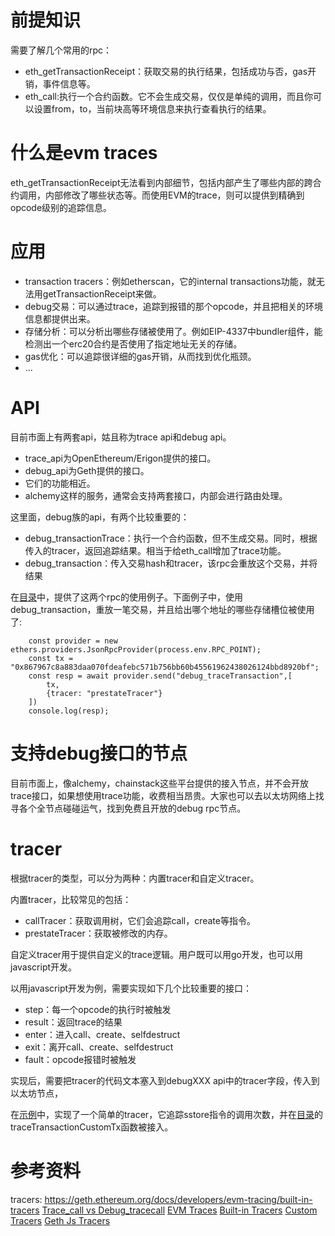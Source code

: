 # 前提知识
需要了解几个常用的rpc：
- eth_getTransactionReceipt：获取交易的执行结果，包括成功与否，gas开销，事件信息等。
- eth_call:执行一个合约函数。它不会生成交易，仅仅是单纯的调用，而且你可以设置from，to，当前块高等环境信息来执行查看执行的结果。


# 什么是evm traces
eth_getTransactionReceipt无法看到内部细节，包括内部产生了哪些内部的跨合约调用，内部修改了哪些状态等。而使用EVM的trace，则可以提供到精确到opcode级别的追踪信息。

# 应用
- transaction tracers：例如etherscan，它的internal transactions功能，就无法用getTransactionReceipt来做。
- debug交易：可以通过trace，追踪到报错的那个opcode，并且把相关的环境信息都提供出来。
- 存储分析：可以分析出哪些存储被使用了。例如EIP-4337中bundler组件，能检测出一个erc20合约是否使用了指定地址无关的存储。
- gas优化：可以追踪很详细的gas开销，从而找到优化瓶颈。
- ...

# API
目前市面上有两套api，姑且称为trace api和debug api。
- trace_api为OpenEthereum/Erigon提供的接口。
- debug_api为Geth提供的接口。
- 它们的功能相近。
- alchemy这样的服务，通常会支持两套接口，内部会进行路由处理。

这里面，debug族的api，有两个比较重要的：
- debug_transactionTrace：执行一个合约函数，但不生成交易。同时，根据传入的tracer，返回追踪结果。相当于给eth_call增加了trace功能。
- debug_transaction：传入交易hash和tracer，该rpc会重放这个交易，并将结果

在[目录](./demo/src/main.js)中，提供了这两个rpc的使用例子。下面例子中，使用debug_transaction，重放一笔交易，并且给出哪个地址的哪些存储槽位被使用了:

```
    const provider = new ethers.providers.JsonRpcProvider(process.env.RPC_POINT);
    const tx = "0x867967c8a883daa070fdeafebc571b756bb60b45561962438026124bbd8920bf";
    const resp = await provider.send("debug_traceTransaction",[
        tx,
        {tracer: "prestateTracer"}
    ])
    console.log(resp);
```

# 支持debug接口的节点
目前市面上，像alchemy，chainstack这些平台提供的接入节点，并不会开放trace接口，如果想使用trace功能，收费相当昂贵。大家也可以去以太坊网络上找寻各个全节点碰碰运气，找到免费且开放的debug rpc节点。

# tracer
根据tracer的类型，可以分为两种：内置tracer和自定义tracer。

内置tracer，比较常见的包括：
- callTracer：获取调用树，它们会追踪call，create等指令。
- prestateTracer：获取被修改的内存。

自定义tracer用于提供自定义的trace逻辑。用户既可以用go开发，也可以用javascript开发。

以用javascript开发为例，需要实现如下几个比较重要的接口：
- step：每一个opcode的执行时被触发
- result：返回trace的结果
- enter：进入call、create、selfdestruct
- exit：离开call、create、selfdestruct
- fault：opcode报错时被触发

实现后，需要把tracer的代码文本塞入到debugXXX api中的tracer字段，传入到以太坊节点，

在[示例](./demo/src/my_tracer.js)中，实现了一个简单的tracer，它追踪sstore指令的调用次数，并在[目录](./demo/src/main.js)的traceTransactionCustomTx函数被接入。


# 参考资料
tracers: https://geth.ethereum.org/docs/developers/evm-tracing/built-in-tracers
[Trace_call vs Debug_tracecall](https://docs.alchemy.com/reference/trace_call-vs-debug_tracecall)
[EVM Traces](https://docs.alchemy.com/reference/what-are-evm-traces)
[Built-in Tracers](https://geth.ethereum.org/docs/developers/evm-tracing/built-in-tracers)
[Custom Tracers](https://geth.ethereum.org/docs/developers/evm-tracing/custom-tracer)
[Geth Js Tracers](https://github.com/ethereum/go-ethereum/tree/master/eth/tracers/js/internal/tracers)